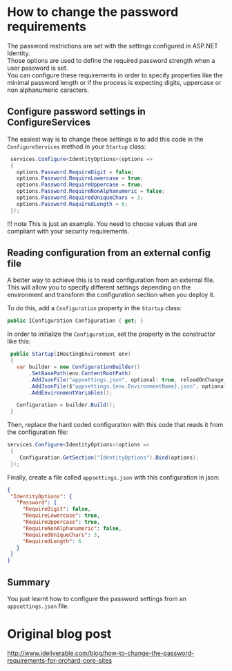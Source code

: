 # How to change the password requirements

The password restrictions are set with the settings configured in ASP.NET Identity.  
Those options are used to define the required password strength when a user password is set.    
You can configure these requirements in order to specify properties like the minimal password length or if the process is expecting digits, uppercase or non alphanumeric caracters.

## Configure password settings in ConfigureServices

The easiest way is to change these settings is to add this code in the `ConfigureServices` method in your `Startup` class:

```cs
 services.Configure<IdentityOptions>(options =>
 {
   options.Password.RequireDigit = false;
   options.Password.RequireLowercase = true;
   options.Password.RequireUppercase = true;
   options.Password.RequireNonAlphanumeric = false;
   options.Password.RequiredUniqueChars = 3;
   options.Password.RequiredLength = 6;
 });
```

!!! note
    This is just an example. You need to choose values that are compliant with your security requirements.

## Reading configuration from an external config file

A better way to achieve this is to read configuration from an external file.  
This will allow you to specify different settings depending on the environment and transform the configuration section when you deploy it.

To do this, add a `Configuration` property in the `Startup` class:

```cs
public IConfiguration Configuration { get; }
```

In order to initialize the `Configuration`, set the property in the constructor like this:

```cs
 public Startup(IHostingEnvironment env)
 {
   var builder = new ConfigurationBuilder()
       .SetBasePath(env.ContentRootPath)
       .AddJsonFile("appsettings.json", optional: true, reloadOnChange: true)
       .AddJsonFile($"appsettings.{env.EnvironmentName}.json", optional: true, reloadOnChange: true)
       .AddEnvironmentVariables();

   Configuration = builder.Build();
 }
```

Then, replace the hard coded configuration with this code that reads it from the configuration file:

```cs
services.Configure<IdentityOptions>(options =>
 {
    Configuration.GetSection("IdentityOptions").Bind(options);
 });
```
 
Finally, create a file called `appsettings.json` with this configuration in json:

```json
{
 "IdentityOptions": {
   "Password": {
     "RequireDigit": false,
     "RequireLowercase": true,
     "RequireUppercase": true,
     "RequireNonAlphanumeric": false,
     "RequiredUniqueChars": 3,
     "RequiredLength": 6
   }
 }
}
```

## Summary

You just learnt how to configure the password settings from an `appsettings.json` file.

# Original blog post

http://www.ideliverable.com/blog/how-to-change-the-password-requirements-for-orchard-core-sites
